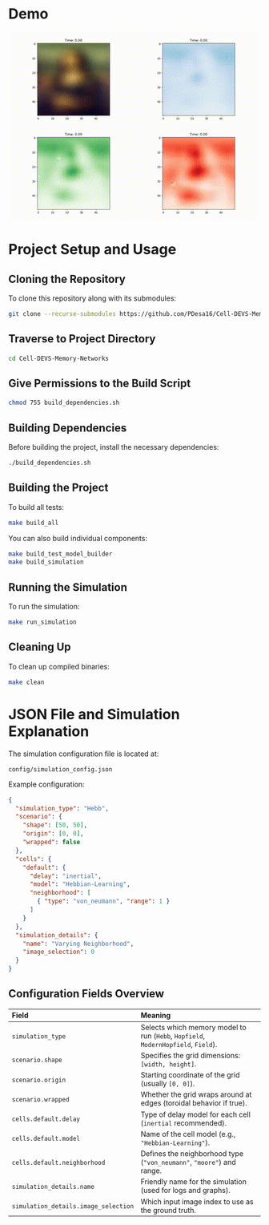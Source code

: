# Demo  
<p align="center">
  <img src="assets/stack_animation.gif" alt="Demo GIF" width="500"/>
</p>

# Project Setup and Usage

## Cloning the Repository
To clone this repository along with its submodules:
```bash
git clone --recurse-submodules https://github.com/PDesa16/Cell-DEVS-Memory-Networks.git
```

## Traverse to Project Directory
```bash
cd Cell-DEVS-Memory-Networks
```

## Give Permissions to the Build Script
```bash
chmod 755 build_dependencies.sh
```

## Building Dependencies
Before building the project, install the necessary dependencies:
```bash
./build_dependencies.sh
```

## Building the Project
To build all tests:
```bash
make build_all
```

You can also build individual components:
```bash
make build_test_model_builder
make build_simulation
```

## Running the Simulation
To run the simulation:
```bash
make run_simulation
```

## Cleaning Up
To clean up compiled binaries:
```bash
make clean
```

# JSON File and Simulation Explanation

The simulation configuration file is located at:

```
config/simulation_config.json
```

Example configuration:
```json
{
  "simulation_type": "Hebb",
  "scenario": {
    "shape": [50, 50],
    "origin": [0, 0],
    "wrapped": false
  },
  "cells": {
    "default": {
      "delay": "inertial",
      "model": "Hebbian-Learning",
      "neighborhood": [
        { "type": "von_neumann", "range": 1 }
      ]
    }
  },
  "simulation_details": {
    "name": "Varying Neighborhood",
    "image_selection": 0
  }
}
```

## Configuration Fields Overview
| **Field** | **Meaning** |
|:---|:---|
| `simulation_type` | Selects which memory model to run (`Hebb`, `Hopfield`, `ModernHopfield`, `Field`). |
| `scenario.shape` | Specifies the grid dimensions: `[width, height]`. |
| `scenario.origin` | Starting coordinate of the grid (usually `[0, 0]`). |
| `scenario.wrapped` | Whether the grid wraps around at edges (toroidal behavior if true). |
| `cells.default.delay` | Type of delay model for each cell (`inertial` recommended). |
| `cells.default.model` | Name of the cell model (e.g., `"Hebbian-Learning"`). |
| `cells.default.neighborhood` | Defines the neighborhood type (`"von_neumann"`, `"moore"`) and range. |
| `simulation_details.name` | Friendly name for the simulation (used for logs and graphs). |
| `simulation_details.image_selection` | Which input image index to use as the ground truth. |
